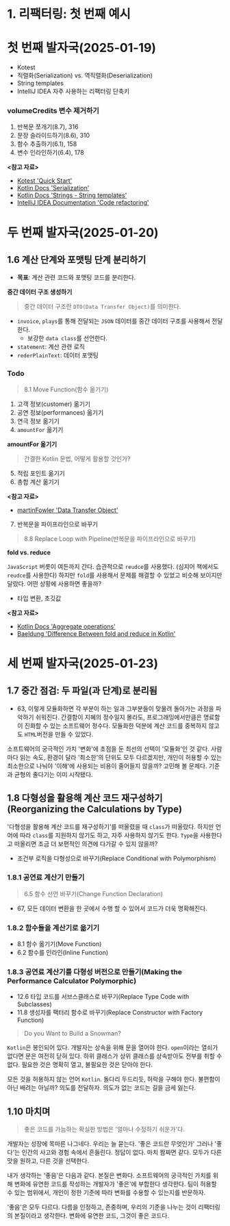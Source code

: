 # 1. 리팩터링: 첫 번째 예시

# 첫 번째 발자국(2025-01-19)

- Kotest
- 직렬화(Serialization) vs. 역직렬화(Deserialization)
- String templates
- IntelliJ IDEA 자주 사용하는 리팩터링 단축키

### volumeCredits 변수 제거하기

1. 반복문 쪼개기(8.7), 316
2. 문장 슬라이드하기(8.6), 310
3. 함수 추출하기(6.1), 158
4. 변수 인라인하기(6.4), 178

**<참고 자료>**

- [Kotest 'Quick Start'](https://kotest.io/docs/quickstart)
- [Kotlin Docs 'Serialization'](https://kotlinlang.org/docs/serialization.html)
- [Kotlin Docs 'Strings - String templates'](https://kotlinlang.org/docs/serialization.html)
- [IntelliJ IDEA Documentation 'Code refactoring'](https://www.jetbrains.com/help/idea/refactoring-source-code.html)

# 두 번째 발자국(2025-01-20)

## 1.6 계산 단계와 포맷팅 단계 분리하기

- **목표**: 계산 관련 코드와 포맷팅 코드를 분리한다.

**중간 데이터 구조 생성하기**

> 중간 데이터 구조란 `DTO(Data Transfer Object)`를 의미한다.

- `invoice`, `plays`를 통해 전달되는 `JSON` 데이터를 중간 데이터 구조를 사용해서 전달한다.
  - 보강한 `data class`를 선언한다.
- `statement`: 계산 관련 로직
- `rederPlainText`: 데이터 포맷팅

### Todo

> 8.1 Move Function(함수 옮기기)

1. 고객 정보(customer) 옮기기
2. 공연 정보(performances) 옮기기
3. 연극 정보 옮기기
4. `amountFor` 옮기기

**amountFor 옮기기**

> 간결한 Kotlin 문법, 어떻게 활용할 것인가?

5. 적립 포인트 옮기기
6. 총합 계산 옮기기

**<참고 자료>**

- [martinFowler 'Data Transfer Object'](https://martinfowler.com/eaaCatalog/dataTransferObject.html)

7. 반복문을 파이프라인으로 바꾸기

> 8.8 Replace Loop with Pipeline(반복문을 파이프라인으로 바꾸기)

**fold vs. reduce**

`JavaScript` 버릇이 여든까지 간다. 습관적으로 `reudce`를 사용했다. (심지어 책에서도 `reudce`를 사용한다) 하지만 `fold`를 사용해서 문제를 해결할 수 있었고
비슷해 보이지만 달랐다. 어떤 상황에 사용하면 좋을까?

- 타입 변환, 초깃값

**<참고 자료>**

- [Kotlin Docs 'Aggregate operations'](https://kotlinlang.org/docs/collection-aggregate.html)
- [Baeldung 'Difference Between fold and reduce in Kotlin'](https://www.baeldung.com/kotlin/fold-vs-reduce)

# 세 번째 발자국(2025-01-23)

## 1.7 중간 점검: 두 파일(과 단계)로 분리됨

- 63, 이렇게 모듈화하면 각 부분이 하는 일과 그부분들이 맞물려 돌아가는 과정을 파악하기 쉬워진다. 간결함이 지혜의 정수일지 몰라도, 프로그래밍에서만큼은 명료함이 진화할 수 있는 소프트웨어 정수다. 
  모듈화한 덕분에 계산 코드를 중복하지 않고도 `HTML`버전을 만들 수 있었다.

소프트웨어의 궁극적인 가치 '변화'에 초점을 둔 최선의 선택이 '모듈화'인 것 같다. 사람마다 읽는 속도, 환경이 달라 '최소한'의 단위도 모두 다르겠지만, 개인이 허용할 수 있는 최소한으로 나눠야
'이해'에 사용되는 비용이 줄어들지 않을까? 고민해 볼 문제다. 기준과 균형의 줄다기는 이미 시작됐다.

## 1.8 다형성을 활용해 계산 코드 재구성하기(Reorganizing the Calculations by Type)

'다형성을 활용해 계산 코드를 재구성하기'를 떠올렸을 때 `class`가 떠올랐다. 하지만 언어에 따라 `class`를 지원하지 않기도 하고, 자주 사용하지 않기도 한다. `Type`을 사용한다고 떠올리면 조금 
더 보편적인 의견에 다가갈 수 있지 않을까?

- 조건부 로직을 다형성으로 바꾸기(Replace Conditional with Polymorphism)

### 1.8.1 공연료 계산기 만들기

> 6.5 함수 선언 바꾸기(Change Function Declaration)

- 67, 모든 데이터 변환을 한 곳에서 수행 할 수 있어서 코드가 더욱 명확해진다.

### 1.8.2 함수들을 계산기로 옮기기

- 8.1 함수 옮기기(Move Function)
- 6.2 함수를 인라인(Inline Function)

### 1.8.3 공연료 계산기를 다형성 버전으로 만들기(Making the Performance Calculator Polymorphic)

- 12.6 타입 코드를 서브스클래스로 바꾸기(Replace Type Code with Subclasses)
- 11.8 생성자를 팩터리 함수로 바꾸기(Replace Constructor with Factory Function)

> Do you Want to Build a Snowman?

`Kotlin`은 봉인되어 있다. 개발자는 상속을 위해 문을 열어야 한다. `open`이라는 열쇠가 없다면 문은 여전히 닫혀 있다.
하위 클래스가 상위 클래스를 상속받아도 전부를 취할 수 없다. 필요한 것은 명확히 열고, 불필요한 것은 닫아야 한다.

모든 것을 허용하지 않는 언어 `Kotlin`. 돌다리 두드리듯, 허락을 구해야 한다. 불편함이 아닌 배려는 아닐까?
의도를 전달하자. 의도가 없는 코드는 길을 금세 잃는다.

## 1.10 마치며

> 좋은 코드를 가늠하는 확실한 방법은 '얼마나 수정하기 쉬운가'다.

개발자는 성장에 목마른 나그네다. 우리는 늘 묻는다. '좋은 코드란 무엇인가' 그러나 '좋다'는 인간의 사고와 경험 속에서 흔들린다.
정답이 없다. 마치 짬짜면 같다. 모두가 다른 맛을 원하고, 다른 것을 선택한다.

내가 생각하는 '좋음'은 다음과 같다. 본질은 변화다. 소프트웨어의 궁극적인 가치를 위해 변화에 유연한 코드를 작성하는 개발자가 '좋은'에 부합한다 생각한다.
팀이 허용할 수 있는 범위에서, 개인이 정한 기준에 따라 변화를 수용할 수 있는지를 반문하자.

'좋음'은 모두 다르다. 다름을 인정하고, 존중하며, 우리의 기준을 나누는 것이 리팩터링의 본질이라고 생각한다. 변화에 유연한 코드, 그것이 좋은 코드다.
